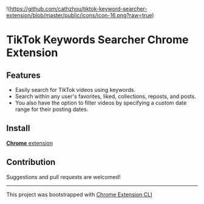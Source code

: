 !(https://github.com/cathzhou/tiktok-keyword-searcher-extension/blob/master/public/icons/icon-16.png?raw=true) 
# TikTok Keywords Searcher Chrome Extension

## Features

- Easily search for TikTok videos using keywords.
- Search within any user's favorites, liked, collections, reposts, and posts.
- You also have the option to filter videos by specifying a custom date range for their posting dates.

## Install

[**Chrome** extension]() <!-- TODO: Add chrome extension link inside parenthesis -->

## Contribution

Suggestions and pull requests are welcomed!

---

This project was bootstrapped with [Chrome Extension CLI](https://github.com/dutiyesh/chrome-extension-cli)

